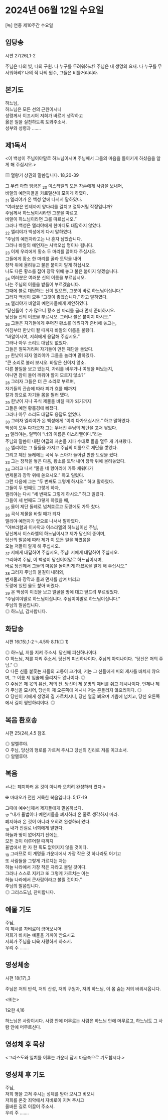 # 2024년 06월 12일 수요일

[녹] 연중 제10주간 수요일  


## 입당송

시편 27(26),1-2

주님은 나의 빛, 나의 구원. 나 누구를 두려워하랴? 주님은 내 생명의 요새. 나 누구를 무서워하랴? 나의 적 나의 원수, 그들은 비틀거리리라.  
  
## 본기도

하느님,  
하느님은 모든 선의 근원이시니  
성령께서 이끄시어 저희가 바르게 생각하고  
옳은 일을 실천하도록 도와주소서.  
성부와 성령과 …….  
  
## 제1독서

<이 백성이 주님이야말로 하느님이시며 주님께서 그들의 마음을 돌이키게 하셨음을 알게 해 주십시오.>

▥ 열왕기 상권의 말씀입니다. 18,20-39

그 무렵 아합 임금은 <sub>20</sub> 이스라엘의 모든 자손에게 사람을 보내어,  
바알의 예언자들을 카르멜산에 모이게 하였다.  
<sub>21</sub> 엘리야가 온 백성 앞에 나서서 말하였다.  
“여러분은 언제까지 양다리를 걸치고 절뚝거릴 작정입니까?  
주님께서 하느님이시라면 그분을 따르고  
바알이 하느님이라면 그를 따르십시오.”  
그러나 백성은 엘리야에게 한마디도 대답하지 않았다.  
<sub>22</sub> 엘리야가 백성에게 다시 말하였다.  
“주님의 예언자라고는 나 혼자 남았습니다.  
그러나 바알의 예언자는 사백오십 명이나 됩니다.  
<sub>23</sub> 이제 우리에게 황소 두 마리를 끌어다 주십시오.  
그들에게 황소 한 마리를 골라 토막을 내어  
장작 위에 올려놓고 불은 붙이지 말게 하십시오.  
나도 다른 황소를 잡아 장작 위에 놓고 불은 붙이지 않겠습니다.  
<sub>24</sub> 여러분은 여러분 신의 이름을 부르십시오.  
나는 주님의 이름을 받들어 부르겠습니다.  
그때에 불로 대답하는 신이 있으면, 그분이 바로 하느님이십니다.”  
그러자 백성이 모두 “그것이 좋겠습니다.” 하고 말하였다.  
<sub>25</sub> 엘리야가 바알의 예언자들에게 제안하였다.  
“당신들이 수가 많으니 황소 한 마리를 골라 먼저 준비하시오.  
당신들 신의 이름을 부르시오. 그러나 불은 붙이지 마시오.”  
<sub>26</sub> 그들은 자기들에게 주어진 황소를 데려다가 준비해 놓고는,  
아침부터 한낮이 될 때까지 바알의 이름을 불렀다.  
“바알이시여, 저희에게 응답해 주십시오.”  
그러나 아무 소리도 대답도 없었다.  
그들은 절뚝거리며 자기들이 만든 제단을 돌았다.  
<sub>27</sub> 한낮이 되자 엘리야가 그들을 놀리며 말하였다.  
“큰 소리로 불러 보시오. 바알은 신이지 않소.  
다른 볼일을 보고 있는지, 자리를 비우거나 여행을 떠났는지,  
아니면 잠이 들어 깨워야 할지 모르지 않소?”  
<sub>28</sub> 그러자 그들은 더 큰 소리로 부르며,  
자기들의 관습에 따라 피가 흐를 때까지  
칼과 창으로 자기들 몸을 찔러 댔다.  
<sub>29</sub> 한낮이 지나 곡식 제물을 바칠 때가 되기까지  
그들은 예언 황홀경에 빠졌다.  
그러나 아무 소리도 대답도 응답도 없었다.  
<sub>30</sub> 그러자 엘리야가 온 백성에게 “이리 다가오십시오.” 하고 말하였다.  
백성이 모두 다가오자 그는 무너진 주님의 제단을 고쳐 쌓았다.  
<sub>31</sub> 엘리야는, 일찍이 “너의 이름은 이스라엘이다.”라는  
주님의 말씀이 내린 야곱의 자손들 지파 수대로 돌을 열두 개 가져왔다.  
<sub>32</sub> 엘리야는 그 돌들을 가지고 주님의 이름으로 제단을 쌓았다.  
그리고 제단 둘레에는 곡식 두 스아가 들어갈 만한 도랑을 팠다.  
<sub>33</sub> 그는 장작을 쌓은 다음, 황소를 토막 내어 장작 위에 올려놓았다.  
<sub>34</sub> 그러고 나서 “물을 네 항아리에 가득 채워다가  
번제물과 장작 위에 쏟으시오.” 하고 일렀다.  
그런 다음에 그는 “두 번째도 그렇게 하시오.” 하고 말하였다.  
그들이 두 번째도 그렇게 하자,  
엘리야는 다시 “세 번째도 그렇게 하시오.” 하고 일렀다.  
그들이 세 번째도 그렇게 하였을 때,  
<sub>35</sub> 물이 제단 둘레로 넘쳐흐르고 도랑에도 가득 찼다.  
<sub>36</sub> 곡식 제물을 바칠 때가 되자  
엘리야 예언자가 앞으로 나서서 말하였다.  
“아브라함과 이사악과 이스라엘의 하느님이신 주님,  
당신께서 이스라엘의 하느님이시고 제가 당신의 종이며,  
당신의 말씀에 따라 제가 이 모든 일을 하였음을  
오늘 저들이 알게 해 주십시오.  
<sub>37</sub> 저에게 대답하여 주십시오, 주님! 저에게 대답하여 주십시오.  
그리하여 주님, 이 백성이 당신이야말로 하느님이시며,  
바로 당신께서 그들의 마음을 돌이키게 하셨음을 알게 해 주십시오.”  
<sub>38</sub> 그러자 주님의 불길이 내려와,  
번제물과 장작과 돌과 먼지를 삼켜 버리고  
도랑에 있던 물도 핥아 버렸다.  
<sub>39</sub> 온 백성이 이것을 보고 얼굴을 땅에 대고 엎드려 부르짖었다.  
“주님이야말로 하느님이십니다. 주님이야말로 하느님이십니다.”  
주님의 말씀입니다.  
◎ 하느님, 감사합니다.  
  
## 화답송

시편 16(15),1-2ㄱ.4.5와 8.11(◎ 1)

◎ 하느님, 저를 지켜 주소서. 당신께 피신하나이다.  
○ 하느님, 저를 지켜 주소서. 당신께 피신하나이다. 주님께 아뢰나이다. “당신은 저의 주님.” ◎  
○ 다른 신들 붙좇는 자들의 고통이 크기에, 저는 그 신들에게 피의 제사를 바치지 않으며, 그 이름 제 입술에 올리지도 않나이다. ◎  
○ 주님은 제 몫의 유산, 저의 잔. 당신이 제 운명의 제비를 쥐고 계시나이다. 언제나 제가 주님을 모시어, 당신이 제 오른쪽에 계시니 저는 흔들리지 않으리이다. ◎  
○ 당신이 저에게 생명의 길 가르치시니, 당신 얼굴 뵈오며 기쁨에 넘치고, 당신 오른쪽에서 길이 평안하리이다. ◎  
  
## 복음 환호송

시편 25(24),4.5 참조

◎ 알렐루야.  
○ 주님, 당신의 행로를 가르쳐 주시고 당신의 진리로 저를 이끄소서.  
◎ 알렐루야.  
  
## 복음

<나는 폐지하러 온 것이 아니라 오히려 완성하러 왔다.>

✠ 마태오가 전한 거룩한 복음입니다. 5,17-19

그때에 예수님께서 제자들에게 말씀하셨다.  
<sub>17</sub> “내가 율법이나 예언서들을 폐지하러 온 줄로 생각하지 마라.  
폐지하러 온 것이 아니라 오히려 완성하러 왔다.  
<sub>18</sub> 내가 진실로 너희에게 말한다.  
하늘과 땅이 없어지기 전에는,  
모든 것이 이루어질 때까지  
율법에서 한 자 한 획도 없어지지 않을 것이다.  
<sub>19</sub> 그러므로 이 계명들 가운데에서 가장 작은 것 하나라도 어기고  
또 사람들을 그렇게 가르치는 자는  
하늘 나라에서 가장 작은 자라고 불릴 것이다.  
그러나 스스로 지키고 또 그렇게 가르치는 이는  
하늘 나라에서 큰사람이라고 불릴 것이다.”  
주님의 말씀입니다.  
◎ 그리스도님, 찬미합니다.  
  
## 예물 기도

주님,  
이 제사를 자비로이 굽어보시어  
저희가 바치는 예물을 기꺼이 받으시고  
저희가 주님을 더욱 사랑하게 하소서.  
우리 주 …….  
  
## 영성체송

시편 18(17),3

주님은 저의 반석, 저의 산성, 저의 구원자, 저의 하느님, 이 몸 숨는 저의 바위시옵니다.  
  
<또는>  
  
1요한 4,16  
  
하느님은 사랑이시다. 사랑 안에 머무르는 사람은 하느님 안에 머무르고, 하느님도 그 사람 안에 머무르신다.  
## 영성체 후 묵상

<그리스도와 일치를 이루는 가운데 잠시 마음속으로 기도합시다.>  
## 영성체 후 기도

주님,  
저희 병을 고쳐 주시는 성체를 받아 모시고 비오니  
저희를 온갖 죄악에서 자비로이 지켜 주시고  
올바른 길로 이끌어 주소서.  
우리 주 …….